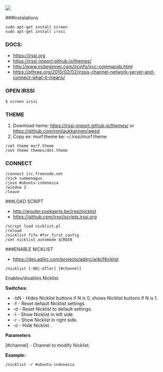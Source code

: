 <img src="https://raw.githubusercontent.com/agusmakmun/Some-Examples-of-Simple-Python-Script/master/irc/irssi-nicklist/irssi-with-nicklist-right-side.png">

###Instalations
```
sudo apt-get install screen
sudo apt-get install irssi
```

### DOCS: 
* https://irssi.org
* https://irssi-import.github.io/themes/
* http://www.ircbeginner.com/ircinfo/ircc-commands.html
* https://pthree.org/2010/02/02/irssis-channel-network-server-and-connect-what-it-means/

### OPEN IRSSI
```
$ screen irssi
```

### THEME
1. Download heme: https://irssi-import.github.io/themes/ or https://github.com/ronilaukkarinen/weed
2. Copy ex: murf.theme ke: ~/.irssi/murf.theme
```
/set theme murf.theme
/set theme themes/dot.theme
```

### CONNECT
```
/connect irc.freenode.net
/nick summonagus
/join #ubuntu-indonesia
/window 2
/leave
```

###LOAD SCRIPT
* http://wouter.coekaerts.be/irssi/nicklist
* https://github.com/irssi/scripts.irssi.org
```
/script load nicklist.pl
/reload
/nicklist fifo #for_first_config
/set nicklist_automode SCREEN
```

###ENABLE NICKLIST
* https://dev.adiirc.com/projects/adiirc/wiki/Nicklist

`/nicklist [-bN|-dflor] [#channel]`

Enables/disables Nicklist.

**Switches:**
* -bN - Hides Nicklist buttons if N is 0, shows Nicklist buttons if N is 1.
* -f - Reset default Nicklist settings.
* -d - Reset Nicklist to default settings.
* -l - Show Nicklist in left side.
* -r - Show Nicklist in right side.
* -o - Hide Nicklist .

**Parameters**

[#channel] - Channel to modify Nicklist.

**Example:**
```
/nicklist -r #ubuntu-indonesia
```
